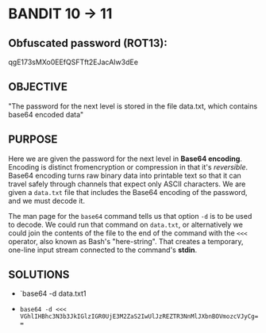 # BANDIT 10 -> 11

## Obfuscated password (ROT13): 

qgE173sMXo0EEfQSFTft2EJacAIw3dEe

## OBJECTIVE

"The password for the next level is stored in the file data.txt, which contains base64 encoded data"

## PURPOSE

Here we are given the password for the next level in **Base64 encoding**. Encoding is distinct fromencryption or compression in that it's *reversible*. Base64 encoding turns raw binary data into printable text so that it can travel safely through channels that expect only ASCII characters. We are given a `data.txt` file that includes the Base64 encoding of the password, and we must decode it.

The man page for the `base64` command tells us that option `-d` is to be used to decode. We could run that command on `data.txt`, or alternatively we could join the contents of the file to the end of the command with the `<<<` operator, also known as Bash's "here-string". That creates a temporary, one-line input stream connected to the command's **stdin**.

## SOLUTIONS

- `base64 -d data.txt1

- `base64 -d <<< VGhlIHBhc3N3b3JkIGlzIGR0UjE3M2ZaS2IwUlJzREZTR3NnMlJXbnBOVmozcVJyCg==`

